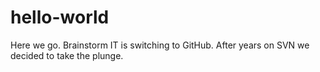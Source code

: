 # hello-world

Here we go. Brainstorm IT is switching to GitHub. After years on SVN we decided to take the plunge.
